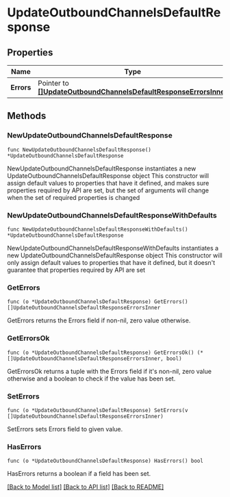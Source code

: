 # UpdateOutboundChannelsDefaultResponse

## Properties

Name | Type | Description | Notes
------------ | ------------- | ------------- | -------------
**Errors** | Pointer to [**[]UpdateOutboundChannelsDefaultResponseErrorsInner**](UpdateOutboundChannelsDefaultResponseErrorsInner.md) |  | [optional] 

## Methods

### NewUpdateOutboundChannelsDefaultResponse

`func NewUpdateOutboundChannelsDefaultResponse() *UpdateOutboundChannelsDefaultResponse`

NewUpdateOutboundChannelsDefaultResponse instantiates a new UpdateOutboundChannelsDefaultResponse object
This constructor will assign default values to properties that have it defined,
and makes sure properties required by API are set, but the set of arguments
will change when the set of required properties is changed

### NewUpdateOutboundChannelsDefaultResponseWithDefaults

`func NewUpdateOutboundChannelsDefaultResponseWithDefaults() *UpdateOutboundChannelsDefaultResponse`

NewUpdateOutboundChannelsDefaultResponseWithDefaults instantiates a new UpdateOutboundChannelsDefaultResponse object
This constructor will only assign default values to properties that have it defined,
but it doesn't guarantee that properties required by API are set

### GetErrors

`func (o *UpdateOutboundChannelsDefaultResponse) GetErrors() []UpdateOutboundChannelsDefaultResponseErrorsInner`

GetErrors returns the Errors field if non-nil, zero value otherwise.

### GetErrorsOk

`func (o *UpdateOutboundChannelsDefaultResponse) GetErrorsOk() (*[]UpdateOutboundChannelsDefaultResponseErrorsInner, bool)`

GetErrorsOk returns a tuple with the Errors field if it's non-nil, zero value otherwise
and a boolean to check if the value has been set.

### SetErrors

`func (o *UpdateOutboundChannelsDefaultResponse) SetErrors(v []UpdateOutboundChannelsDefaultResponseErrorsInner)`

SetErrors sets Errors field to given value.

### HasErrors

`func (o *UpdateOutboundChannelsDefaultResponse) HasErrors() bool`

HasErrors returns a boolean if a field has been set.


[[Back to Model list]](../README.md#documentation-for-models) [[Back to API list]](../README.md#documentation-for-api-endpoints) [[Back to README]](../README.md)


